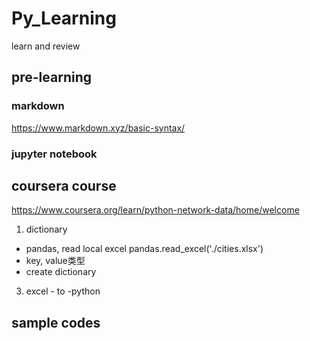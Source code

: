 # Py_Learning
learn and review

## pre-learning
### markdown
https://www.markdown.xyz/basic-syntax/
### jupyter notebook

## coursera course
https://www.coursera.org/learn/python-network-data/home/welcome
1. dictionary
- pandas, read local excel pandas.read_excel('./cities.xlsx')
- key, value类型
- create dictionary
3. excel - to -python

## sample codes
